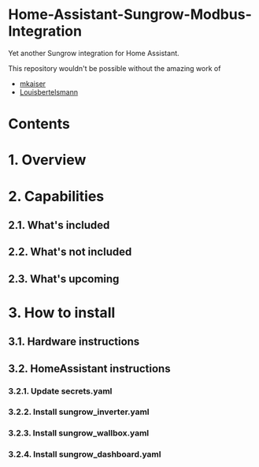 # Home-Assistant-Sungrow-Modbus-Integration
Yet another Sungrow integration for Home Assistant. 

This repository wouldn't be possible without the amazing work of
- [mkaiser](https://github.com/mkaiser/Sungrow-SHx-Inverter-Modbus-Home-Assistant)
- [Louisbertelsmann](https://github.com/Louisbertelsmann/Sungrow-Wallbox-Modbus-HomeAssistant)

# Contents

# 1. Overview

# 2. Capabilities

## 2.1. What's included

## 2.2. What's not included

## 2.3. What's upcoming

# 3. How to install

## 3.1. Hardware instructions

## 3.2. HomeAssistant instructions

### 3.2.1. Update secrets.yaml

### 3.2.2. Install sungrow_inverter.yaml

### 3.2.3. Install sungrow_wallbox.yaml

### 3.2.4. Install sungrow_dashboard.yaml

